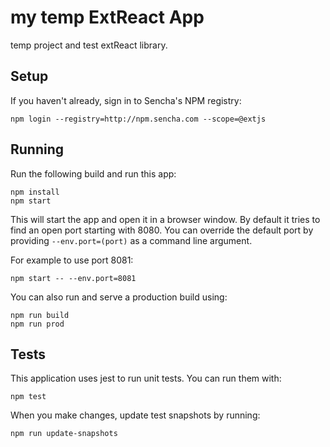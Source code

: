 # my temp ExtReact App

temp project and test extReact library.

## Setup

If you haven't already, sign in to Sencha's NPM registry:

```
npm login --registry=http://npm.sencha.com --scope=@extjs
```

## Running

Run the following build and run this app:

    npm install
    npm start

This will start the app and open it in a browser window.  By default it tries to find
an open port starting with 8080.  You can override the default port by providing `--env.port=(port)` 
as a command line argument.

For example to use port 8081:

    npm start -- --env.port=8081

You can also run and serve a production build using:

    npm run build
    npm run prod

## Tests

This application uses jest to run unit tests.  You can run them with:

```
npm test
```

When you make changes, update test snapshots by running:

```
npm run update-snapshots
```
